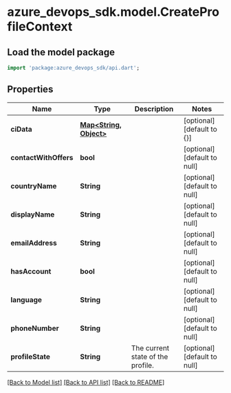 # azure_devops_sdk.model.CreateProfileContext

## Load the model package
```dart
import 'package:azure_devops_sdk/api.dart';
```

## Properties
Name | Type | Description | Notes
------------ | ------------- | ------------- | -------------
**ciData** | [**Map&lt;String, Object&gt;**](Object.md) |  | [optional] [default to {}]
**contactWithOffers** | **bool** |  | [optional] [default to null]
**countryName** | **String** |  | [optional] [default to null]
**displayName** | **String** |  | [optional] [default to null]
**emailAddress** | **String** |  | [optional] [default to null]
**hasAccount** | **bool** |  | [optional] [default to null]
**language** | **String** |  | [optional] [default to null]
**phoneNumber** | **String** |  | [optional] [default to null]
**profileState** | **String** | The current state of the profile. | [optional] [default to null]

[[Back to Model list]](../README.md#documentation-for-models) [[Back to API list]](../README.md#documentation-for-api-endpoints) [[Back to README]](../README.md)


